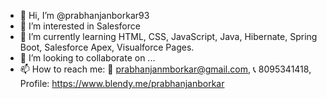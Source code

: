 - 👋 Hi, I’m @prabhanjanborkar93
- 👀 I’m interested in Salesforce 
- 🌱 I’m currently learning HTML, CSS, JavaScript, Java, Hibernate, Spring Boot, Salesforce Apex, Visualforce Pages.
- 💞️ I’m looking to collaborate on ...
- 📫 How to reach me: 💌 prabhanjanmborkar@gmail.com, 📞 8095341418, Profile: https://www.blendy.me/prabhanjanborkar
<!---
prabhanjanborkar93/prabhanjanborkar93 is a ✨ special ✨ repository because its `README.md` (this file) appears on your GitHub profile.
You can click the Preview link to take a look at your changes.
--->
